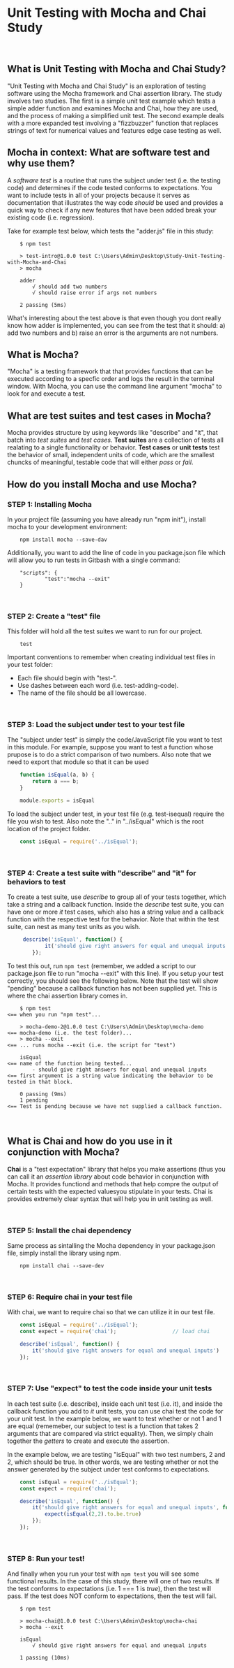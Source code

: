# Unit Testing with Mocha and Chai Study

<br>

## What is Unit Testing with Mocha and Chai Study?
"Unit Testing with Mocha and Chai Study" is an exploration of testing software using the Mocha framework and Chai assertion library.  The study involves two 
studies.  The first is a simple unit test example which tests a simple adder function and examines Mocha and Chai, how they are used, and the process of making
a simplified unit test.  The second example deals with a more expanded test involving a "fizzbuzzer" function that replaces strings of text for numerical values 
and features edge case testing as well.

## Mocha in context: What are software test and why use them?
A *software test* is a routine that runs the subject under test (i.e. the testing code) and determines if the code tested conforms to 
expectations.  You want to include tests in all of your projects because it serves as documentation that illustrates the way code *should*
be used and provides a quick way to check if any new features that have been added break your existing code (i.e. regression).

Take for example test below, which tests the "adder.js" file in this study:
```
    $ npm test

    > test-intro@1.0.0 test C:\Users\Admin\Desktop\Study-Unit-Testing-with-Mocha-and-Chai
    > mocha

    adder
        √ should add two numbers
        √ should raise error if args not numbers

    2 passing (5ms)
```
What's interesting about the test above is that even though you dont really know how adder is implemented, you can see from the test that
it should: a) add two numbers and b) raise an error is the arguments are not numbers.

## What is Mocha?
"Mocha" is a testing framework that that provides functions that can be executed according to a specfic order and logs the result in 
the terminal window.  With Mocha, you can use the command line argument "mocha" to look for and execute a test. 

## What are test suites and test cases in Mocha?
Mocha provides structure by using keywords like "describe" and "it", that batch into *test suites* and *test cases*. **Test suites** are a collection
of tests all realating to a single functionality or behavior.  **Test cases** or **unit tests** test the behavior of small, independent units of code, 
which are the smallest chuncks of meaningful, testable code that will either *pass* or *fail*.

## How do you install Mocha and use Mocha?

### STEP 1: Installing Mocha
In your project file (assuming you have already run "npm init"), install mocha to your development environment:
```
    npm install mocha --save-dav
```
Additionally, you want to add the line of code in you package.json file which will allow you to run tests in Gitbash with a single command:
```
    "scripts": {
            "test":"mocha --exit"   
    }
```

<br>

### STEP 2: Create a "test" file
This folder will hold all the test suites we want to run for our project.  
```
    test
```
Important conventions to remember when creating individual test files in your test folder:
* Each file should begin with "test-".
* Use dashes between each word (i.e. test-adding-code).
* The name of the file should be all lowercase.

<br>

### STEP 3: Load the subject under test to your test file
The "subject under test" is simply the code/JavaScript file you want to test in this module.  For example, suppose you want to test
a function whose prupose is to do a strict comparison of two numbers.  Also note that we need to export that module so that it can be used 
```JavaScript
    function isEqual(a, b) {
        return a === b;
    }

    module.exports = isEqual 
```
To load the subject under test, in your test file (e.g. test-isequal) require the file you wish to test.  Also note the ".." in "../isEqual" which
is the root location of the project folder.
```JavaScript
    const isEqual = require('../isEqual');
```

<br>

### STEP 4: Create a test suite with "describe" and "it" for behaviors to test
To create a test suite, use *describe* to group all of your tests together, which take a string and a callback function.  Inside the *describe* test suite, you 
can have one or more *it* test cases, which also has a string value and a callback function with the respective test for the behavior.  Note that within the test suite,
can nest as many test units as you wish.
```JavaScript
     describe('isEqual', function() {
            it('should give right answers for equal and unequal inputs')
        });
```
To test this out, run ```npm test``` (remember, we added a script to our package.json file to run "mocha  --exit" with this line). If you setup your test correctly, you
should see the following below.  Note that the test will show "pending" because a callback function has not been supplied yet.  This is where the chai assertion library comes in.
```
    $ npm test                                                              <== when you run "npm test"...

    > mocha-demo-2@1.0.0 test C:\Users\Admin\Desktop\mocha-demo             <== mocha-demo (i.e. the test folder)...
    > mocha --exit                                                          <== ... runs mocha --exit (i.e. the script for "test")

    isEqual                                                                 <== name of the function being tested...
        - should give right answers for equal and unequal inputs            <== first argument is a string value indicating the behavior to be tested in that block.

    0 passing (9ms)
    1 pending                                                               <== Test is pending because we have not supplied a callback function.

```


<br>


## What is Chai and how do you use in it conjunction with Mocha?
**Chai** is a "test expectation" library that helps you make assertions (thus you can call it an *assertion library* about code behavior in conjunction with Mocha.  It provides functiond and methods that help compre the output of certain tests with the expected valuesyou stipulate in your tests.  Chai is provides extremely clear syntax that will help you in unit testing as well.

<br>

### STEP 5: Install the chai dependency
Same process as sintalling the Mocha dependency in your package.json file, simply install the library using npm.
```
    npm install chai --save-dev
```

<br>

### STEP 6: Require chai in your test file
With chai, we want to require chai so that we can utilize it in our test file.
```JavaScript
    const isEqual = require('../isEqual');
    const expect = require('chai');                  // load chai

    describe('isEqual', function() {
        it('should give right answers for equal and unequal inputs')
    });
```

<br>

### STEP 7: Use "expect" to test the code inside your unit tests
In each test suite (i.e. describe), inside each unit test (i.e. it), and inside the callback function you add to *it* unit tests, you can use chai test the code for your unit test. In the example below, we want to test whether or not 1 and 1 are equal (rememeber, our subject to test is a function that takes 2 arguments that are compared via strict equality). Then, we simply chain together the *getters* to create and execute the assertion.

In the example below, we are testing "isEqual" with two test numbers, 2 and 2, which should be true.  In other words, we are testing whether or 
not the answer generated by the subject under test conforms to expectations.
```JavaScript
    const isEqual = require('../isEqual');
    const expect = require('chai');                  

    describe('isEqual', function() {
        it('should give right answers for equal and unequal inputs', function() {
            expect(isEqual(2,2).to.be.true)
        });
    });
```

<br>

### STEP 8: Run your test!
And finally when you run your test with ```npm test``` you will see some functional results.  In the case of this study, there will one of two results.
If the test conforms to expectations (i.e. 1 === 1 is *true*), then the test will pass. If the test does NOT conform to expectations, then the test will fail.
```
    $ npm test

    > mocha-chai@1.0.0 test C:\Users\Admin\Desktop\mocha-chai
    > mocha --exit

    isEqual
        √ should give right answers for equal and unequal inputs

    1 passing (10ms)
```
